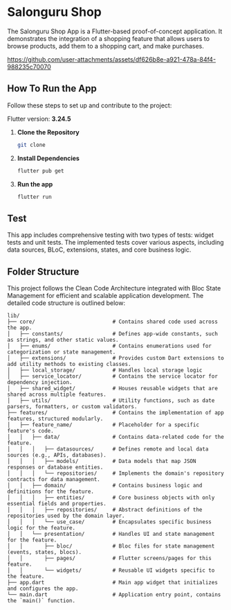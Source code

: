 # Salonguru Shop

The Salonguru Shop App is a Flutter-based proof-of-concept application. It demonstrates the integration of a shopping feature that allows users to browse products, add them to a shopping cart, and make purchases.

https://github.com/user-attachments/assets/df626b8e-a921-478a-84f4-988235c70070

## How To Run the App 

Follow these steps to set up and contribute to the project:

Flutter version: **3.24.5**

1. **Clone the Repository**
   
   ```bash
   git clone 
2. **Install Dependencies**
   
   ```bash
   flutter pub get
3. **Run the app**

   ```bash
   flutter run

## Test
This app includes comprehensive testing with two types of tests: widget tests and unit tests. The implemented tests cover various aspects, including data sources, BLoC, extensions, states, and core business logic.

## Folder Structure
This project follows the Clean Code Architecture integrated with Bloc State Management for efficient and scalable application development.
The detailed code structure is outlined below:

```plaintext
lib/
├── core/                         # Contains shared code used across the app.
│   ├── constants/                # Defines app-wide constants, such as strings, and other static values.
│   ├── enums/                    # Contains enumerations used for categorization or state management.
│   ├── extensions/               # Provides custom Dart extensions to add utility methods to existing classes.
│   ├── local_storage/            # Handles local storage logic
│   ├── service_locator/          # Contains the service locator for dependency injection.
│   ├── shared_widget/            # Houses reusable widgets that are shared across multiple features.
│   ├── utils/                    # Utility functions, such as date parsers, formatters, or custom validators.
├── features/                     # Contains the implementation of app features, structured modularly.
│   ├── feature_name/             # Placeholder for a specific feature's code.
│   │   ├── data/                 # Contains data-related code for the feature.
│   │   │   ├── datasources/      # Defines remote and local data sources (e.g., APIs, databases).
│   │   │   ├── models/           # Data models that map JSON responses or database entities.
│   │   │   └── repositories/     # Implements the domain's repository contracts for data management.
│   │   ├── domain/               # Contains business logic and definitions for the feature.
│   │   │   ├── entities/         # Core business objects with only essential fields and properties.
│   │   │   ├── repositories/     # Abstract definitions of the repositories used by the domain layer.
│   │   │   └── use_case/         # Encapsulates specific business logic for the feature.
│   │   └── presentation/         # Handles UI and state management for the feature.
│   │       ├── bloc/             # Bloc files for state management (events, states, blocs).
│   │       ├── pages/            # Flutter screens/pages for this feature.
│   │       └── widgets/          # Reusable UI widgets specific to the feature.
├── app.dart                      # Main app widget that initializes and configures the app.
└── main.dart                     # Application entry point, contains the `main()` function.
```
